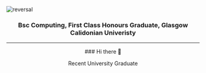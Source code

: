 ![reversal](https://capsule-render.vercel.app/api?type=rect&text=RECT&fontAlign=30&fontSize=30&desc=Use%20theme&descAlign=60&descAlignY=50&theme=radical)
<h3 align="center">
    Bsc Computing, First Class Honours Graduate, Glasgow Calidonian Univeristy
</h3>
<div align="center">
    <hr>
    ### Hi there 👋
    <p>
        Recent University Graduate 
    </p>
</div>